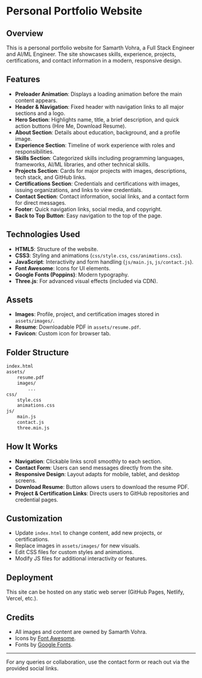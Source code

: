 # Personal Portfolio Website

## Overview

This is a personal portfolio website for Samarth Vohra, a Full Stack Engineer and AI/ML Engineer. The site showcases skills, experience, projects, certifications, and contact information in a modern, responsive design.

## Features

- **Preloader Animation**: Displays a loading animation before the main content appears.
- **Header & Navigation**: Fixed header with navigation links to all major sections and a logo.
- **Hero Section**: Highlights name, title, a brief description, and quick action buttons (Hire Me, Download Resume).
- **About Section**: Details about education, background, and a profile image.
- **Experience Section**: Timeline of work experience with roles and responsibilities.
- **Skills Section**: Categorized skills including programming languages, frameworks, AI/ML libraries, and other technical skills.
- **Projects Section**: Cards for major projects with images, descriptions, tech stack, and GitHub links.
- **Certifications Section**: Credentials and certifications with images, issuing organizations, and links to view credentials.
- **Contact Section**: Contact information, social links, and a contact form for direct messages.
- **Footer**: Quick navigation links, social media, and copyright.
- **Back to Top Button**: Easy navigation to the top of the page.

## Technologies Used

- **HTML5**: Structure of the website.
- **CSS3**: Styling and animations (`css/style.css`, `css/animations.css`).
- **JavaScript**: Interactivity and form handling (`js/main.js`, `js/contact.js`).
- **Font Awesome**: Icons for UI elements.
- **Google Fonts (Poppins)**: Modern typography.
- **Three.js**: For advanced visual effects (included via CDN).

## Assets

- **Images**: Profile, project, and certification images stored in `assets/images/`.
- **Resume**: Downloadable PDF in `assets/resume.pdf`.
- **Favicon**: Custom icon for browser tab.

## Folder Structure

```bash
index.html
assets/
    resume.pdf
    images/
        ...
css/
    style.css
    animations.css
js/
    main.js
    contact.js
    three.min.js
```

## How It Works

- **Navigation**: Clickable links scroll smoothly to each section.
- **Contact Form**: Users can send messages directly from the site.
- **Responsive Design**: Layout adapts for mobile, tablet, and desktop screens.
- **Download Resume**: Button allows users to download the resume PDF.
- **Project & Certification Links**: Directs users to GitHub repositories and credential pages.

## Customization

- Update `index.html` to change content, add new projects, or certifications.
- Replace images in `assets/images/` for new visuals.
- Edit CSS files for custom styles and animations.
- Modify JS files for additional interactivity or features.

## Deployment

This site can be hosted on any static web server (GitHub Pages, Netlify, Vercel, etc.).

## Credits  

- All images and content are owned by Samarth Vohra.
- Icons by [Font Awesome](https://fontawesome.com/).
- Fonts by [Google Fonts](https://fonts.google.com/).

---
For any queries or collaboration, use the contact form or reach out via the provided social links.
